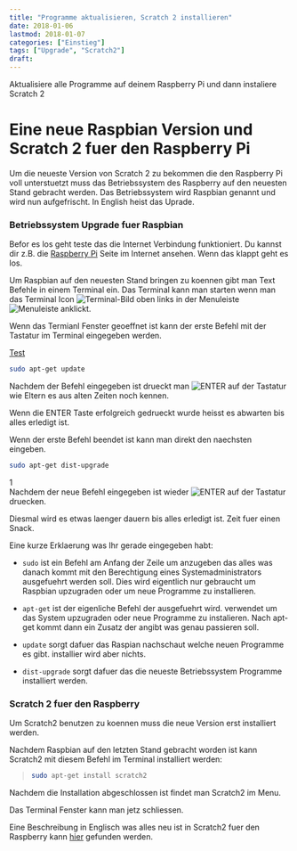 ```yaml
---
title: "Programme aktualisieren, Scratch 2 installieren"
date: 2018-01-06
lastmod: 2018-01-07
categories: ["Einstieg"]
tags: ["Upgrade", "Scratch2"]
draft:
---
```



Aktualisiere alle Programme auf deinem Raspberry Pi und dann instaliere Scratch 2

<!--more-->

# Eine neue Raspbian Version und Scratch 2 fuer den Raspberry Pi

Um die neueste Version von Scratch 2 zu bekommen die den Raspberry Pi voll unterstuetzt muss das Betriebssystem des Raspberry auf den neuesten Stand gebracht werden. Das Betriebssystem wird Raspbian genannt und wird nun aufgefrischt. In English heist das Uprade.

### Betriebssystem Upgrade fuer Raspbian

Befor es los geht teste das die Internet Verbindung funktioniert. Du kannst dir z.B. die [Raspberry Pi](raspberrypi.org) Seite im Internet ansehen. Wenn das klappt geht es los.

Um Raspbian auf den neuesten Stand bringen zu koennen gibt man Text Befehle in einem Terminal ein. Das Terminal kann man starten wenn man das Terminal Icon ![Terminal-Bild](terminal-icon.PNG) oben links in der Menuleiste ![Menuleiste](terminal-menu.PNG) anklickt.

Wenn das Termianl Fenster geoeffnet ist kann der erste Befehl mit der Tastatur im Terminal eingegeben werden.

[Test](terminal.PNG)

```bash
sudo apt-get update
```

Nachdem der Befehl eingegeben ist drueckt man
![ENTER](enter-key.PNG) auf der Tastatur wie Eltern es aus alten Zeiten noch kennen.

Wenn die ENTER Taste erfolgreich gedrueckt wurde heisst es abwarten bis alles erledigt ist.


Wenn der erste Befehl beendet ist kann man direkt den naechsten eingeben.

<!-- {{< highlight bash >}} -->
```bash
sudo apt-get dist-upgrade
```
<!-- {{< / highlight >}} -->

1\
Nachdem der neue Befehl eingegeben ist wieder ![ENTER](enter-key.PNG) auf der Tastatur druecken.

Diesmal wird es etwas laenger dauern bis alles erledigt ist. Zeit fuer einen Snack.


Eine kurze Erklaerung was Ihr gerade eingegeben habt:

- `sudo` ist ein Befehl am Anfang der Zeile um anzugeben das alles was danach kommt mit den Berechtigung eines Systemadministrators ausgefuehrt werden soll. Dies wird eigentlich nur gebraucht um Raspbian upzugraden oder um neue Programme zu installieren.

- `apt-get` ist der eigenliche Befehl der ausgefuehrt wird. verwendet um das System upzugraden oder neue Programme zu instalieren. Nach apt-get kommt dann ein Zusatz der angibt was genau passieren soll.

- `update` sorgt dafuer das Raspian nachschaut welche neuen Programme es gibt. installier wird aber nichts.

- `dist-upgrade` sorgt dafuer das die neueste Betriebssystem Programme installiert werden.


### Scratch 2 fuer den Raspberry

Um Scratch2 benutzen zu koennen muss die neue Version erst installiert werden.

Nachdem Raspbian auf den letzten Stand gebracht worden ist kann Scratch2 mit diesem Befehl im Terminal installiert werden:

>```bash
>sudo apt-get install scratch2
>```

Nachdem die Installation abgeschlossen ist findet man Scratch2 im Menu.

Das Terminal Fenster kann man jetz schliessen.

Eine Beschreibung in Englisch was alles neu ist in Scratch2 fuer den Raspberry kann [hier](https://www.raspberrypi.org/blog/scratch-2-raspberry-pi/) gefunden werden.

